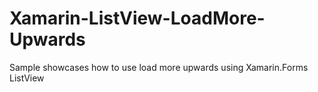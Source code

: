 # Xamarin-ListView-LoadMore-Upwards
Sample showcases how to use load more upwards using Xamarin.Forms ListView
